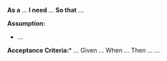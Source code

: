 **As a** ...
**I need** ...
**So that** ...

**Assumption:**
* ...

**Acceptance Criteria:***
...
Given ...
When ...
Then ...
...
